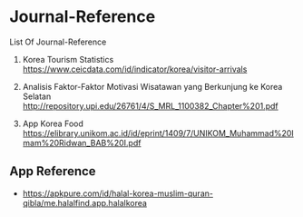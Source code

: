 # Journal-Reference
List Of Journal-Reference

1. Korea Tourism Statistics
https://www.ceicdata.com/id/indicator/korea/visitor-arrivals

2. Analisis Faktor-Faktor Motivasi Wisatawan yang Berkunjung ke Korea Selatan
http://repository.upi.edu/26761/4/S_MRL_1100382_Chapter%201.pdf

3. App Korea Food
https://elibrary.unikom.ac.id/id/eprint/1409/7/UNIKOM_Muhammad%20Imam%20Ridwan_BAB%20I.pdf

## App Reference
- https://apkpure.com/id/halal-korea-muslim-quran-qibla/me.halalfind.app.halalkorea

